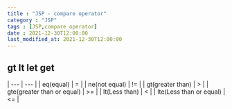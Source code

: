```yaml
---
title : "JSP - compare operator"
category : "JSP"
tags : [JSP,compare operator]
date : 2021-12-30T12:00:00
last_modified_at: 2021-12-30T12:00:00
---
```


## gt lt let get

| --- | --- |
| eq(equal) | = |
| ne(not equal) | != |
| gt(greater than) | > |
| gte(greater than or equal) | >= |
| lt(Less than) | < |
| lte(Less than or equal) | <= |
